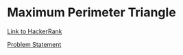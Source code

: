 # Maximum Perimeter Triangle

[Link to HackerRank](https://www.hackerrank.com/challenges/maximum-perimeter-triangle/problem)

[Problem Statement](ProblemStatement/maximum-perimeter-triangle-English.pdf)